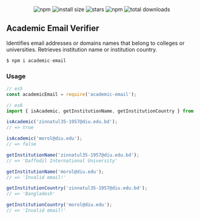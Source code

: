 <div align='center'>

![npm](https://badgen.net/npm/v/academic-email)
![install size](https://badgen.net/packagephobia/install/academic-email)
![stars](https://badgen.net/github/stars/jinnatul/academic-email)
![npm](https://img.shields.io/npm/dw/academic-email)
![total downloads](https://badgen.net/npm/dt/academic-email)

</div>

## Academic Email Verifier
Identifies email addresses or domains names that belong to colleges or universities. Retrieves institution name or institution country.

```js
$ npm i academic-email
```

### Usage
```js
// es5
const academicEmail = require('academic-email');

// es6
import { isAcademic, getInstitutionName, getInstitutionCountry } from 'academic-email';

isAcademic('zinnatul35-1957@diu.edu.bd');
// => true

isAcademic('morol@diu.edu');
// => false

getInstitutionName('zinnatul35-1957@diu.edu.bd');
// => 'Daffodil International University'

getInstitutionName('morol@diu.edu');
// => 'Invalid email!'

getInstitutionCountry('zinnatul35-1957@diu.edu.bd');
// => 'Bangladesh'

getInstitutionCountry('morol@diu.edu');
// => 'Invalid email!'

```
